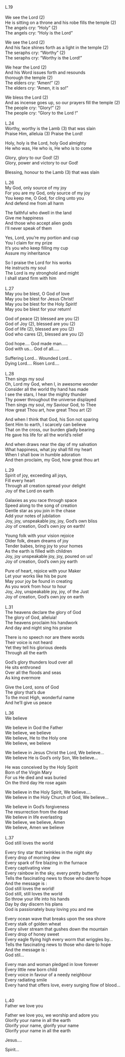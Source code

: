 L.19<br>	
We see the Lord (2)<br>
He is sitting on a throne and his robe fills the temple (2)<br>
The angels cry: “Holy”  (2)<br>
The angels cry: “Holy is the Lord”<br>

We see the Lord (2)<br>
And his face shines forth as a light in the  temple (2)<br>
The seraphs cry: “Worthy” (2)<br>
The seraphs cry: “Worthy is the Lord!”<br>

We hear the Lord (2)<br>
And his Word issues forth and resounds<br>
thorough the temple (2)<br>
The elders cry: “Amen!” (2)<br>
The elders cry: “Amen, it is so!”<br>

We bless the Lord (2)<br>
And as incense goes up, so our prayers fill the temple (2)<br>
The people cry: “Glory!” (2)<br>
The people cry: “Glory to the Lord !”<br>
<br>
L.24<br>
Worthy, worthy is the Lamb (3) that was slain<br>
Praise Him, alleluia (3) Praise the Lord!<br>

Holy, holy is the Lord, holy God almighty<br>
He who was, He who is, He who is to come<br>

Glory, glory to our God! (2)<br>
Glory, power and victory to our God!<br>

Blessing, honour to the Lamb (3) that was slain<br>
<br>
L.26<br>
My God, only source of my joy<br>
For you are my God, only source of my joy<br>
You keep me, O God, for cling unto you<br>
And defend me from all harm<br>

The faithful who dwell in the land<br>
Give me happiness<br>
And those who accept alien gods<br>
I’ll never speak of them<br>

Yes, Lord, you’re my portion and cup<br>
You I claim for my prize<br>
It’s you who keep filling my cup<br>
Assure my inheritance<br>

So I praise the Lord for his works<br>
He instructs my soul<br>
The Lord is my stronghold and might<br>
I shall stand firm with him<br>
<br>
L.27<br>
May you be blest, O God of love<br>
May you be blest for Jesus Christ!<br>
May you be blest for the Holy Spirit!<br>
May you be blest for your return!<br>

God of peace (2) blessed are you (2)<br>
God of Joy (2), blessed are you (2)<br>
God of life (2), blessed are you (2)<br>
God who cares (2), blessed are you (2)<br>

God hope…. God made man…..<br>
God with us… God of all…..<br>

Suffering Lord… Wounded Lord…<br>
Dying Lord…. Risen Lord….<br>
<br>
L.28<br>
Then sings my soul<br>
Oh, Lord my God, when I, in awesome wonder<br>
Consider all the world thy hand has made<br>
I see the stars, I hear the mighty thunder<br>
Thy power throughout the universe displayed<br>
Then sings my soul, my Saviour God, to  Thee<br>
How great Thou art, how great Thou art (2)<br>

And when I think that God, his Son not sparing<br>
Sent Him to earth, I scarcely can believe<br>
That on the cross, our burden gladly bearing<br>
He gave his life for all the world’s relief<br>

And when draws near the day of my salvation<br>
What happiness, what joy shall fill my heart<br>
When I shall bow in humble adoration<br>
And then proclaim, my God, how great thou art<br>
<br>
L.29<br>
Spirit of joy, exceeding all joys,<br>
Fill every heart<br>
Through all creation spread your delight<br>
Joy of the Lord on earth<br>

Galaxies as you race through space<br>
Speed along to the song of creation<br>
Gentle star as you join in the chase<br>
Add your notes of jubilation<br>
Joy, joy, unspeakable joy, joy, God’s own bliss<br>
Joy of creation, God’s own joy on earth!<br>

Young folk with your vision rejoice<br>
Older folk, dream dreams of joy<br>
Tender babes, bring joy to your homes<br>
As the earth is filled with children<br>
Joy, joy unspeakable joy, joy, poured on us!<br>
Joy of creation, God’s own joy earth<br>

Pure of heart, rejoice with your Maker<br>
Let your works like his be pure<br>
May your joy be found in creating<br>
As you work from hour to hour<br>
Joy, Joy, unspeakable joy, joy, of the Just<br>
Joy of creation, God’s own joy on earth<br>
<br>
L.31<br>
The heavens declare the glory of God<br>
The glory of God, alleluia!<br>
The heavens proclaim his handwork<br>
And day and night sing his praise<br>

There is no speech nor are there words<br>
Their voice is not heard<br>
Yet they tell his glorious deeds<br>
Through all the earth<br>

God’s glory thunders loud over all<br>
He sits enthroned<br>
Over all the floods and seas<br>
As king evermore<br>

Give the Lord, sons of God<br>
The glory that’s due<br>
To the most High, wonderful name<br>
And he’ll give us peace<br>
<br>
L.36<br>
We believe<br>

We believe in God the Father<br>
We believe, we believe<br>
We believe, He to the Holy one<br>
We believe, we believe<br>

We believe in Jesus Christ the Lord, We believe…<br>
We believe He is God’s only Son, We believe…<br>

He was conceived by the Holy Spirit<br>
Born of the Virgin Mary<br>
For us He died and was buried<br>
On the third day He rose again<br>

We believe in the Holy Spirit, We believe….<br>
We believe in the Holy Church of God, We believe…<br>

We believe in God’s forgiveness<br>
The resurrection from the dead<br>
We believe in life everlasting<br>
We believe, we believe, Amen<br>
We believe, Amen we believe<br>
<br>
L.37<br>
God still loves the world<br>

Every tiny star that twinkles in the night sky<br>
Every drop of morning dew<br>
Every spark of fire blazing in the furnace<br>
Every captivating view<br>
Every rainbow in the sky, every pretty butterfly<br>
Tells the fascinating news to those who dare to hope<br>
And the message is :<br>
God still loves the world!<br>
God still, still loves the world<br>
So throw your life into his hands<br>
Day by day discern his plans<br>
God is passionately busy loving you and me<br>

Every ocean wave that breaks upon the sea shore<br>
Every stalk of golden wheat<br>
Every silver stream that gushes down the mountain<br>
Every drop of honey sweet<br>
Every eagle flying high every worm that wriggles by…<br>
Tells the fascinating news to those who dare to hope<br>
And the message is :<br>
God stil…<br>

Every man and woman pledged in love forever<br>
Every little new born child<br>
Every voice in favour of a needy neighbour<br>
Every radiating smile<br>
Every hand that offers love, every surging flow of blood…<br>	
<br>
L.40<br>
Father we love you<br>

Father we love you, we worship and adore you<br>
Glorify your name in all the earth<br>
Glorify your name, glorify your name<br>
Glorify your name in all the earth<br>

Jesus….<br>

Spirit…